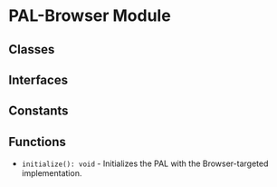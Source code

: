 # PAL-Browser Module

## Classes


## Interfaces


## Constants


## Functions


* `initialize(): void` - Initializes the PAL with the Browser-targeted implementation.

